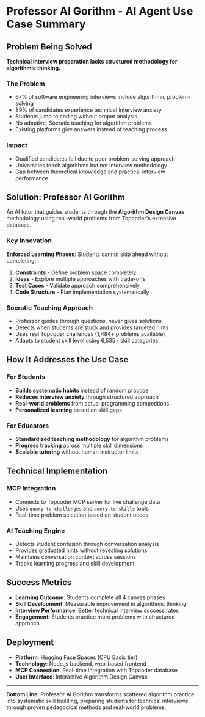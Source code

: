 # Professor Al Gorithm - AI Agent Use Case Summary

## Problem Being Solved

**Technical interview preparation lacks structured methodology for algorithmic thinking.**

### The Problem

- 67% of software engineering interviews include algorithmic problem-solving
- 89% of candidates experience technical interview anxiety
- Students jump to coding without proper analysis
- No adaptive, Socratic teaching for algorithm problems
- Existing platforms give answers instead of teaching process

### Impact

- Qualified candidates fail due to poor problem-solving approach
- Universities teach algorithms but not interview methodology
- Gap between theoretical knowledge and practical interview performance

## Solution: Professor Al Gorithm

An AI tutor that guides students through the **Algorithm Design Canvas** methodology using real-world problems from Topcoder's extensive database.

### Key Innovation

**Enforced Learning Phases**: Students cannot skip ahead without completing:

1. **Constraints** - Define problem space completely
2. **Ideas** - Explore multiple approaches with trade-offs
3. **Test Cases** - Validate approach comprehensively
4. **Code Structure** - Plan implementation systematically

### Socratic Teaching Approach

- Professor guides through questions, never gives solutions
- Detects when students are stuck and provides targeted hints
- Uses real Topcoder challenges (1,484+ problems available)
- Adapts to student skill level using 6,535+ skill categories

## How It Addresses the Use Case

### For Students

- **Builds systematic habits** instead of random practice
- **Reduces interview anxiety** through structured approach
- **Real-world problems** from actual programming competitions
- **Personalized learning** based on skill gaps

### For Educators

- **Standardized teaching methodology** for algorithm problems
- **Progress tracking** across multiple skill dimensions
- **Scalable tutoring** without human instructor limits

## Technical Implementation

### MCP Integration

- Connects to Topcoder MCP server for live challenge data
- Uses `query-tc-challenges` and `query-tc-skills` tools
- Real-time problem selection based on student needs

### AI Teaching Engine

- Detects student confusion through conversation analysis
- Provides graduated hints without revealing solutions
- Maintains conversation context across sessions
- Tracks learning progress and skill development

## Success Metrics

- **Learning Outcome**: Students complete all 4 canvas phases
- **Skill Development**: Measurable improvement in algorithmic thinking
- **Interview Performance**: Better technical interview success rates
- **Engagement**: Students practice more problems with structured approach

## Deployment

- **Platform**: Hugging Face Spaces (CPU Basic tier)
- **Technology**: Node.js backend, web-based frontend
- **MCP Connection**: Real-time integration with Topcoder database
- **User Interface**: Interactive Algorithm Design Canvas

---

**Bottom Line**: Professor Al Gorithm transforms scattered algorithm practice into systematic skill building, preparing students for technical interviews through proven pedagogical methods and real-world problems.
